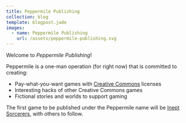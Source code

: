 ```yaml
---
title: Peppermile Publishing
collection: blog
template: blogpost.jade
images:
  - name: Peppermile Publishing
    url: /assets/peppermile-publishing.svg
---
```


Welcome to *Peppermile Publishing*!

Peppermile is a one-man operation (for right now) that is committed to creating:

* Pay-what-you-want games with [Creative Commons] licenses
* Interesting hacks of other Creative Commons games
* Fictional stories and worlds to support gaming

The first game to be published under the Peppermile name will be
[Inept Sorcerers](/inept-sorcerers.html), with others to follow.

[Creative Commons]: http://creativecommons.org/
